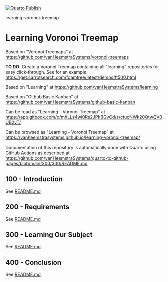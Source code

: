 [![Quarto Publish](https://github.com/vanHeemstraSystems/learning-voronoi-treemap/actions/workflows/publish.yml/badge.svg)](https://github.com/vanHeemstraSystems/learning-voronoi-treemap/actions/workflows/publish.yml)

learning-voronoi-treemap
# Learning Voronoi Treemap

Based on "Voronoi Treemaps" at https://github.com/vanHeemstraSystems/voronoi-treemaps

**TO DO**: Create a Voronoi Treemap containing all "learning" repositories for easy click-through. See for an example https://get.carrotsearch.com/foamtree/latest/demos/ft500.html

Based on "Learning" at https://github.com/vanHeemstraSystems/learning

Based on "Github Basic Kanban" at https://github.com/vanHeemstraSystems/github-basic-kanban

Can be read as "Learning - Voronoi Treemap" at https://app.gitbook.com/o/mhLLz4wi0Rs2JPkBGvCd/s/ctucNWk20QtwQV0UB2vT/

Can be browsed as "Learning - Voronoi Treemap" at https://vanheemstrasystems.github.io/learning-voronoi-treemap/

Documentation of this repository is automatically done with Quarto using GitHub Actions as described at https://github.com/vanHeemstraSystems/quarto-to-github-pages/blob/main/300/300/README.md

## 100 - Introduction

See [README.md](./100/README.md)

## 200 - Requirements

See [README.md](./200/README.md)

## 300 - Learning Our Subject

See [README.md](./300/README.md)

## 400 - Conclusion

See [README.md](./400/README.md)
